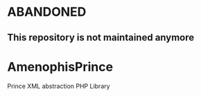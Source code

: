 # ABANDONED
## This repository is not maintained anymore

AmenophisPrince
===============

Prince XML abstraction PHP Library
